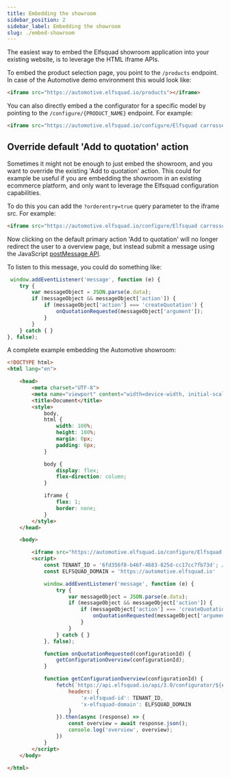```yaml
---
title: Embedding the showroom
sidebar_position: 2
sidebar_label: Embedding the showroom
slug: ./embed-showroom
---
```


The easiest way to embed the Elfsquad showroom application into your existing website, is to leverage the HTML iframe APIs.

To embed the product selection page, you point to the `/products` endpoint. In case of the Automotive demo environment this would look like:
``` html
<iframe src="https://automotive.elfsquad.io/products"></iframe>
```

You can also directly embed a the configurator for a specific model by pointing to the `/configure/{PRODUCT_NAME}` endpoint. For example:
``` html
<iframe src="https://automotive.elfsquad.io/configure/Elfsquad carrosserie"></iframe>
```

## Override default 'Add to quotation' action
Sometimes it might not be enough to just embed the showroom, and you want to override the existing 'Add to quotation' action. This could for example be useful if you are embedding the showroom in an existing ecommerce platform, and only want to leverage the Elfsquad configuration capabilities.

To do this you can add the `?orderentry=true` query parameter to the iframe src. For example:
``` html
<iframe src="https://automotive.elfsquad.io/configure/Elfsquad carrosserie?orderentry=true"></iframe>
```
Now clicking on the default primary action 'Add to quotation' will no longer redirect the user to a overview page, but instead submit a message using the JavaScript [postMessage API](https://developer.mozilla.org/en-US/docs/Web/API/Window/postMessage).

To listen to this message, you could do something like: 
``` javascript
 window.addEventListener('message', function (e) {
    try {
        var messageObject = JSON.parse(e.data);
        if (messageObject && messageObject['action']) {
            if (messageObject['action'] === 'createQuotation') {
                onQuotationRequested(messageObject['argument']);
            }
        }
    } catch { }
}, false);
```

A complete example embedding the Automotive showroom:
``` html
<!DOCTYPE html>
<html lang="en">

    <head>
        <meta charset="UTF-8">
        <meta name="viewport" content="width=device-width, initial-scale=1.0">
        <title>Document</title>
        <style>
            body,
            html {
                width: 100%;
                height: 100%;
                margin: 0px;
                padding: 0px;
            }

            body {
                display: flex;
                flex-direction: column;
            }

            iframe {
                flex: 1;
                border: none;
            }
        </style>
    </head>

    <body>

        <iframe src="https://automotive.elfsquad.io/configure/Elfsquad carrosserie?orderentry=true"></iframe>
        <script>
            const TENANT_ID = '6fd356f8-b46f-4683-825d-cc17cc7fb73d'; // This ID can be found on the Integrations page of the EMS (https://ems.elfsquad.io/integration).
            const ELFSQUAD_DOMAIN = 'https://automotive.elfsquad.io'

            window.addEventListener('message', function (e) {
                try {
                    var messageObject = JSON.parse(e.data);
                    if (messageObject && messageObject['action']) {
                        if (messageObject['action'] === 'createQuotation') {
                            onQuotationRequested(messageObject['argument']);
                        }
                    }
                } catch { }
            }, false);

            function onQuotationRequested(configurationId) {
                getConfigurationOverview(configurationId);
            }

            function getConfigurationOverview(configurationId) {
                fetch(`https://api.elfsquad.io/api/3.0/configurator/${configurationId}/overview`, {
                    headers: {
                        'x-elfsquad-id': TENANT_ID,
                        'x-elfsquad-domain': ELFSQUAD_DOMAIN
                    }
                }).then(async (response) => {
                    const overview = await response.json();
                    console.log('overview', overview);
                })
            }
        </script>
    </body>

</html>
```